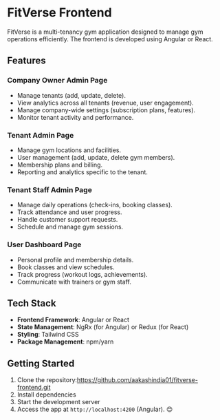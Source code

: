 # FitVerse Frontend

FitVerse is a multi-tenancy gym application designed to manage gym operations efficiently. The frontend is developed using Angular or React.

## Features

### Company Owner Admin Page
- Manage tenants (add, update, delete).
- View analytics across all tenants (revenue, user engagement).
- Manage company-wide settings (subscription plans, features).
- Monitor tenant activity and performance.

### Tenant Admin Page
- Manage gym locations and facilities.
- User management (add, update, delete gym members).
- Membership plans and billing.
- Reporting and analytics specific to the tenant.

### Tenant Staff Admin Page
- Manage daily operations (check-ins, booking classes).
- Track attendance and user progress.
- Handle customer support requests.
- Schedule and manage gym sessions.

### User Dashboard Page
- Personal profile and membership details.
- Book classes and view schedules.
- Track progress (workout logs, achievements).
- Communicate with trainers or gym staff.

## Tech Stack
- **Frontend Framework**: Angular or React
- **State Management**: NgRx (for Angular) or Redux (for React)
- **Styling**: Tailwind CSS
- **Package Management**: npm/yarn

## Getting Started
1. Clone the repository:https://github.com/aakashindia01/fitverse-frontend.git
2. Install dependencies
3. Start the development server
4. Access the app at `http://localhost:4200` (Angular).
😊 

